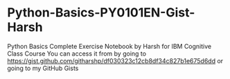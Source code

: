 # Python-Basics-PY0101EN-Gist-Harsh
Python Basics Complete Exercise Notebook by Harsh for IBM Cognitive Class Course
You can access it from by going to https://gist.github.com/githarshp/df030323c12cb8df34c827b1e675d6dd or going to my GitHub Gists
